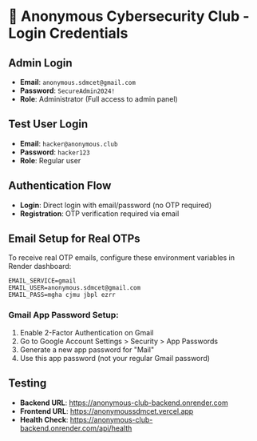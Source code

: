 # 🔐 Anonymous Cybersecurity Club - Login Credentials

## Admin Login
- **Email**: `anonymous.sdmcet@gmail.com`
- **Password**: `SecureAdmin2024!`
- **Role**: Administrator (Full access to admin panel)

## Test User Login
- **Email**: `hacker@anonymous.club`  
- **Password**: `hacker123`
- **Role**: Regular user

## Authentication Flow
- **Login**: Direct login with email/password (no OTP required)
- **Registration**: OTP verification required via email

## Email Setup for Real OTPs
To receive real OTP emails, configure these environment variables in Render dashboard:

```env
EMAIL_SERVICE=gmail
EMAIL_USER=anonymous.sdmcet@gmail.com
EMAIL_PASS=mgha cjmu jbpl ezrr
```

### Gmail App Password Setup:
1. Enable 2-Factor Authentication on Gmail
2. Go to Google Account Settings > Security > App Passwords
3. Generate a new app password for "Mail"
4. Use this app password (not your regular Gmail password)

## Testing
- **Backend URL**: https://anonymous-club-backend.onrender.com
- **Frontend URL**: https://anonymoussdmcet.vercel.app
- **Health Check**: https://anonymous-club-backend.onrender.com/api/health